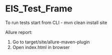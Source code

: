 # EIS_Test_Frame

To run tests start from CLI - mvn clean install site

Allure report:
1) Go to target/site/allure-maven-plugin
2) Open index.html in browser
